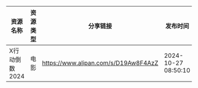 | 资源名称      | 资源类型 | 分享链接                                 | 发布时间                |
| --------- | ---- | ------------------------------------ | ------------------- |
| X行动倒数2024 | 电影   | https://www.alipan.com/s/D19Aw8F4AzZ | 2024-10-27 08:50:10 |
